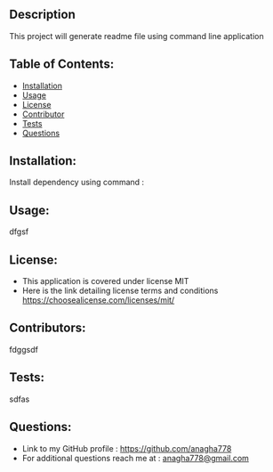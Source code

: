 ## Description
This project will generate readme file using command line application
## Table of Contents:
* [Installation](#Installation)
* [Usage](#Usage)
* [License](#License)
* [Contributor](#Contributors)
* [Tests](#Tests)
* [Questions](#Questions)
## Installation:
Install dependency using command : 
## Usage:
dfgsf
## License:
* This application is covered under license MIT
* Here is the link detailing license terms and conditions https://choosealicense.com/licenses/mit/
## Contributors:
fdggsdf
## Tests:
sdfas
## Questions:
* Link to my GitHub profile : https://github.com/anagha778  
* For additional questions reach me at : anagha778@gmail.com
